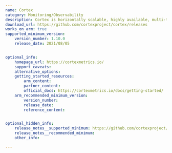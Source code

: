 ```yaml
---
name: Cortex
category: Monitoring/Observability
description: Cortex is horizontally scalable, highly available, multi-tenant, long term storage for Prometheus.
download_url: https://github.com/cortexproject/cortex/releases
works_on_arm: true
supported_minimum_version:
    version_number: 1.10.0
    release_date: 2021/08/05


optional_info:
    homepage_url: https://cortexmetrics.io/
    support_caveats:
    alternative_options:
    getting_started_resources:
        arm_content:
        partner_content:
        official_docs: https://cortexmetrics.io/docs/getting-started/
    arm_recommended_minimum_version:
        version_number:
        release_date:
        reference_content:


optional_hidden_info:
    release_notes__supported_minimum: https://github.com/cortexproject/cortex/releases/tag/v1.10.0
    release_notes__recommended_minimum:
    other_info:

---
```

